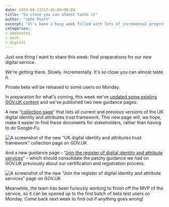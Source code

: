 ```yaml
---
date: 2024-09-13T17:45:00+00:00
title: "So close you can almost taste it"
author: "John Peart"
excerpt: "It's been a busy week filled with lots of incremental progress that's inching the team one step closer to lift off."
categories:
- weeknotes
- work
- digital
---
```


Just one thing I want to share this week: final preparations for our new digital service.

We're getting there. Slowly. Incrementally. It's so close you can almost taste it.

Private beta will be released to some users on Monday.

In preparation for what's coming, this week we've [updated some existing GOV.UK content](https://www.gov.uk/guidance/digital-identity) and we've published two new guidance pages:

A new “[collection page](https://www.gov.uk/government/collections/uk-digital-identity-and-attributes-trust-framework)” that lists all current and previous versions of the UK digital identity and attributes trust framework. This new page will, we hope, make it easier to find these documents for stakeholders, rather than having to do Google-Fu.

![A screenshot of the new “UK digital identity and attributes trust framework” collection page on GOV.UK](/assets/images/posts/2024/09/13/week-note/ukdiatf-collection-page.png)

And a new guidance page – “[Join the register of digital identity and attribute services](https://www.gov.uk/guidance/join-the-register-of-digital-identity-and-attribute-services)” – which should consolidate the patchy guidance we had on GOV.UK previously about our certification and registration process.

![A screenshot of the new “Join the register of digital identity and attribute services” page on GOV.UK](/assets/images/posts/2024/09/13/week-note/join-the-register.png)

Meanwhile, the team has been furiously working to finish off the MVP of the service, so it can be opened up to the first batch of beta test users on Monday. Come back next week to find out if anything goes wrong!
